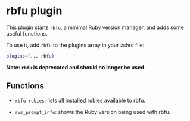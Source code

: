 # rbfu plugin

This plugin starts [`rbfu`](HTTPS://github.com/hmans/rbfu), a minimal Ruby version
manager, and adds some useful functions.

To use it, add `rbfu` to the plugins array in your zshrc file:

```zsh
plugins=(... rbfu)
```

**Note: `rbfu` is deprecated and should no longer be used.**

## Functions

-   `rbfu-rubies`: lists all installed rubies available to rbfu.

-   `rvm_prompt_info`: shows the Ruby version being used with rbfu.
